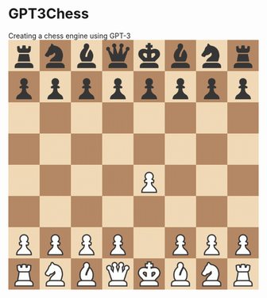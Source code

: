 # GPT3Chess
Creating a chess engine using GPT-3
![game-vs-gpt3](https://github.com/ShamzGuy/GPT3Chess/blob/main/game_vs_gpt3.gif)
